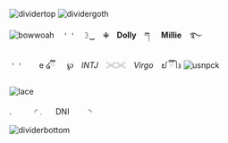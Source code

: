 ![dividertop](https://github.com/user-attachments/assets/0d7dbf7f-cbd8-4614-921f-79f042787eda)
![dividergoth](https://github.com/user-attachments/assets/ff485f92-ca59-4bdd-9f4d-22b72e0c4bd5)

![bowwoah](https://github.com/user-attachments/assets/38b641e0-9a75-4a99-ad33-313739713d5c)　𐄇𐄇　𝟹‿　✙　**Dolly**　ཀ⠀⠀**Millie**　࿐

𐄇𐄇　　e ໒ྀི 　 ℘　*INTJ*　𓏵𓏵　*Virgo*　᪖ ྀི ᩤ᭔  ![usnpck](https://github.com/user-attachments/assets/7c67b6f1-df8e-485b-94c6-aaba6296e5ca)

![lace](https://github.com/user-attachments/assets/3599dc42-d9f4-4468-89a2-984d301b3108)

.⠀⠀⠀⠀◜ 𓈒⠀⠀ DNI ⠀⠀⠀◝ ⠀⠀⠀

![dividerbottom](https://github.com/user-attachments/assets/e75e2a18-6ce7-469d-8712-692aab79f85f)
